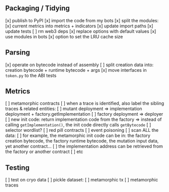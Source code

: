 ## Packaging / Tidying

[x] publish to PyPI
[x] import the code from my bots
[x] split the modules:
    [x] current metrics into metrics + indicators
    [x] update import paths
    [x] update tests
[ ] rm web3 deps
[x] replace options with default values
[x] use modules in bots
[x] option to set the LRU cache size

## Parsing

[x] operate on bytecode instead of assembly
[ ] split creation data into: creation bytecode + runtime bytecode + args
[x] move interfaces in `token.py` to the ABI tests

## Metrics

[ ] metamorphic contracts
    [ ] when a trace is identified, also label the sibling traces & related entities:
        [ ] mutant deployment => implementation deployment + factory.getImplementation
        [ ] factory deployment => deployer
    [ ] new init code: return implementation code from the factory => instead of calling `getImplementation()`, the init code directly calls `getBytecode`
    [ ] selector wordlist?
[ ] red pill contracts
[ ] event poisoning
[ ] scan ALL the data:
    [ ] for example, the metamorphic init code can be in: the factory creation bytecode, the factory runtime bytecode, the mutation input data, yet another contract...
    [ ] the implementation address can be retrieved from the factory or another contract
    [ ] etc

## Testing

[ ] test on cryo data
[ ] pickle dataset:
    [ ] metamorphic tx
    [ ] metamorphic traces
